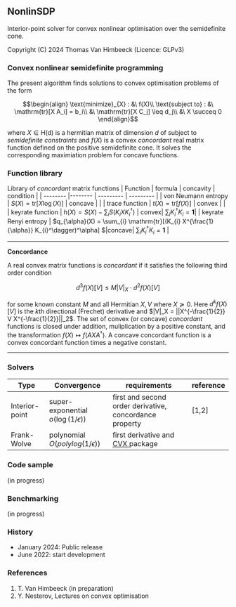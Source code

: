## NonlinSDP
Interior-point solver for convex nonlinear optimisation over the semidefinite cone.

Copyright (C) 2024 Thomas Van Himbeeck (Licence: GLPv3)

### Convex nonlinear semidefinite programming 
The present algorithm finds solutions to convex optimisation problems of the form
```math
\begin{align}
            \text{minimize}_{X} : &\  f(X)\\
            \text{subject to} :   &\ \mathrm{tr}[X A_i] = b_i\\
                                  &\ \mathrm{tr}[X C_j] \leq d_j\\
                                  &\ X \succeq 0
\end{align}
```
where $`X\in \mathrm{H(d)}`$ is a hermitian matrix of dimension $`d`$ of subject to *semidefinite constraints* and $` f(X)`$ is a convex *concordant* real matrix function defined on the positive semidefinite cone. It  solves the corresponding maximiation problem for concave functions.

### Function library
Library of *concordant* matrix functions 
| Function | formula | concavity | condition |
| -------- |-------- | --------- | --------- |
| von Neumann entropy | $`S(X) = \mathrm{tr}[ X \log(X)]`$  | concave | |
| trace function | $`t(X) = \mathrm{tr}[ f(X)]`$ | convex | |
| keyrate function    | $`h(X) = S(X) - \sum_{i} S(K_{i} X K_{i}^\dagger)`$ | convex| $`\sum_{i} K_{i}^\dagger K_{i} = \mathbf{1}`$|
| keyrate Renyi entropy | $`q_{\alpha}(X) = \sum_{i} \mathrm{tr}[(K_{i} X^{\frac{1}{\alpha}} K_{i}^\dagger)^\alpha] `$|concave| $`\sum_{i} K_{i}^\dagger K_{i} = \mathbf{1}`$ |


---
**Concordance**

A real convex matrix functions is *concordant* if it satisfies the following third order condition
```math
d^3 f(X)[V] \leq M |V|_X \cdot d^2 f(X)[V]
```
for some known constant $`M`$ and all Hermitian $`X,V`$ where $`X \succeq 0 `$. Here $`d^k f(X)[V]`$ is the $k$th directional (Frechet) derivative and $`|V|_X = ||X^{-\frac{1}{2}} V X^{-\frac{1}{2}}||_2`$.  The set of convex (or concave) *concordant* functions is closed under addition, muliplication by a positive constant, and the transformation $f(X)\mapsto f(AXA^\dagger)$. A concave concordant function is a convex concordant function times a negative constant.

---

### Solvers 

| Type | Convergence | requirements | reference |
| -- | -- | -- | -- |
|Interior-point | super-exponential $o(\log(1/\epsilon))$ | first and second order derivative, concordance property | [1,2] |
|Frank-Wolve | polynomial $O(polylog(1/\epsilon))$ | first  derivative and <a href="http://cvxr.com/cvx/">CVX <a> package |  |

### Code sample
(in progress)

### Benchmarking
(in progress)

### History
- January 2024: Public release
- June 2022: start development

### References
1. T. Van Himbeeck (in preparation)
1. Y. Nesterov, Lectures on convex optimisation
